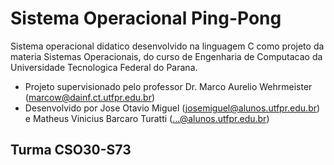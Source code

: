 # Sistema Operacional Ping-Pong
Sistema operacional didatico desenvolvido na linguagem C como projeto da materia Sistemas Operacionais, do curso de Engenharia de Computacao da Universidade Tecnologica Federal do Parana.
* Projeto supervisionado pelo professor Dr. Marco Aurelio Wehrmeister (marcow@dainf.ct.utfpr.edu.br)
* Desenvolvido por Jose Otavio Miguel (josemiguel@alunos.utfpr.edu.br) e Matheus Vinicius Barcaro Turatti (...@alunos.utfpr.edu.br)

## Turma CSO30-S73
